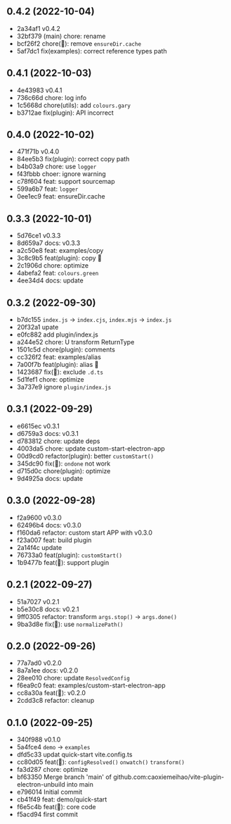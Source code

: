 ## 0.4.2 (2022-10-04)

- 2a34af1 v0.4.2
- 32bf379 (main) chore: rename
- bcf26f2 chore(🤔): remove `ensureDir.cache`
- 5af7dc1 fix(examples): correct reference types path

## 0.4.1 (2022-10-03)

- 4e43983 v0.4.1
- 736c66d chore: log info
- 1c5668d chore(utils): add `colours.gary`
- b3712ae fix(plugin): API incorrect

## 0.4.0 (2022-10-02)

- 471f71b v0.4.0
- 84ee5b3 fix(plugin): correct copy path
- b4b03a9 chore: use `logger`
- f43fbbb choer: ignore warning
- c78f604 feat: support sourcemap
- 599a6b7 feat: `logger`
- 0ee1ec9 feat: ensureDir.cache

## 0.3.3 (2022-10-01)

- 5d76ce1 v0.3.3
- 8d659a7 docs: v0.3.3
- a2c50e8 feat: examples/copy
- 3c8c9b5 feat(plugin): copy 🌱
- 2c1906d chore: optimize
- 4abefa2 feat: `colours.green`
- 4ee34d4 docs: update

## 0.3.2 (2022-09-30)

- b7dc155 `index.js` -> `index.cjs`, `index.mjs` -> `index.js`
- 20f32a1 upate
- e0fc882 add plugin/index.js
- a244e52 chore:  U transform ReturnType
- 1501c5d chore(plugin): comments
- cc326f2 feat: examples/alias
- 7a00f7b feat(plugin): alias 🌱
- 1423687 fix(🐞): exclude `.d.ts`
- 5d1fef1 chore: optimize
- 3a737e9 ignore `plugin/index.js`

## 0.3.1 (2022-09-29)

- e6615ec v0.3.1
- d6759a3 docs: v0.3.1
- d783812 chore: update deps
- 4003da5 chore: update custom-start-electron-app
- 00d9cd0 refactor(plugin): better `customStart()`
- 345dc90 fix(🐞): `ondone` not work
- d715d0c chore(plugin): optimize
- 9d4925a docs: update

## 0.3.0 (2022-09-28)

- f2a9600 v0.3.0
- 62496b4 docs: v0.3.0
- f160da6 refactor: custom start APP with v0.3.0
- f23a007 feat: build plugin
- 2a14f4c update
- 76733a0 feat(plugin): `customStart()`
- 1b9477b feat(🌱): support plugin

## 0.2.1 (2022-09-27)

- 51a7027 v0.2.1
- b5e30c8 docs: v0.2.1
- 9ff0305 refactor:  transform `args.stop()` -> `args.done()`
- 9ba3d8e fix(🐞): use `normalizePath()`

## 0.2.0 (2022-09-26)

- 77a7ad0 v0.2.0
- 8a7a1ee docs: v0.2.0
- 28ee010 chore: update `ResolvedConfig`
- f6ea9c0 feat: examples/custom-start-electron-app
- cc8a30a feat(🌱): v0.2.0
- 2cdd3c8 refactor: cleanup

## 0.1.0 (2022-09-25)

- 340f988 v0.1.0
- 5a4fce4 `demo` -> `examples`
- dfd5c33 updat quick-start vite.config.ts
- cc80d05 feat(🌱): `configResolved()` `onwatch()` `transform()`
- fa3d287 chore: optimize
- bf63350 Merge branch 'main' of github.com:caoxiemeihao/vite-plugin-electron-unbuild into main
- e796014 Initial commit
- cb41f49 feat: demo/quick-start
- f6e5c4b feat(🌱): core code
- f5acd94 first commit
